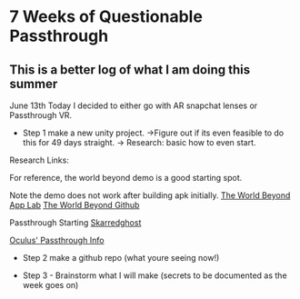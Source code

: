 # 7 Weeks of Questionable Passthrough

## This is a better log of what I am doing this summer

June 13th 
Today I decided to either go with AR snapchat lenses or Passthrough VR.

- Step 1 make a new unity project.
    ->Figure out if its even feasible to do this for 49 days straight.
    -> Research: basic how to even start.

Research Links:

For reference, the world beyond demo is a good starting spot.

Note the demo does not work after building apk initially.
[The World Beyond App Lab](https://www.oculus.com/experiences/quest/4873390506111025)
[The World Beyond Github](https://github.com/oculus-samples/Unity-TheWorldBeyond)


Passthrough Starting [Skarredghost](https://skarredghost.com/2021/10/01/how-to-passthrough-ar-oculus-quest-unity/#:~:text=To%20do%20that%20you%20have%20to%20add%20in,the%20passthrough%20as%20a%20special%20OVROverlay%20at%20runtime.)


[Oculus' Passthrough Info](https://developer.oculus.com/documentation/unity/unity-passthrough/)



- Step 2 make a github repo 
    (what youre seeing now!)
    
- Step 3 - Brainstorm what I will make
(secrets to be documented as the week goes on)


